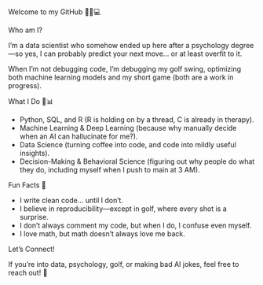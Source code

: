 Welcome to my GitHub 🏌️‍♂️💻

Who am I?

I’m a data scientist who somehow ended up here after a psychology degree—so yes, I can probably predict your next move… or at least overfit to it.

When I’m not debugging code, I’m debugging my golf swing, optimizing both machine learning models and my short game (both are a work in progress).

What I Do 🧠📊
- Python, SQL, and R (R is holding on by a thread, C is already in therapy).
- Machine Learning & Deep Learning (because why manually decide when an AI can hallucinate for me?).
- Data Science (turning coffee into code, and code into mildly useful insights).
- Decision-Making & Behavioral Science (figuring out why people do what they do, including myself when I push to main at 3 AM).

Fun Facts 🎉
- I write clean code… until I don’t.
- I believe in reproducibility—except in golf, where every shot is a surprise.
- I don’t always comment my code, but when I do, I confuse even myself.
- I love math, but math doesn’t always love me back.

Let’s Connect!

If you’re into data, psychology, golf, or making bad AI jokes, feel free to reach out! 🚀

<!---
IamusuOkamoto/IamusuOkamoto is a ✨ special ✨ repository because its `README.md` (this file) appears on your GitHub profile.
You can click the Preview link to take a look at your changes.
--->
